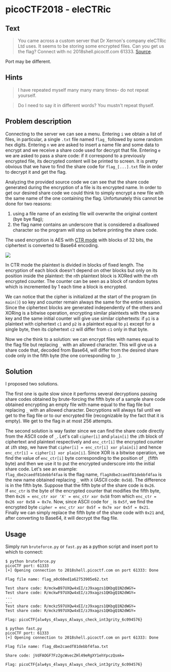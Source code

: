 # picoCTF2018 - eleCTRic
## Text
> You came across a custom server that Dr Xernon's company eleCTRic Ltd uses. It seems to be storing some encrypted files. Can you get us the flag? Connect with nc 2018shell.picoctf.com 61333. [Source](https://github.com/PrinceOfBorgo/picoCTF2018-eleCTRic/blob/master/eleCTRic.py).

Port may be different.

## Hints
> I have repeated myself many many many times- do not repeat yourself.

> Do I need to say it in different words? You mustn't repeat thyself.

## Problem description
Connecting to the server we can see a menu. Entering `i` we obtain a list of files, in particular, a single `.txt` file named `flag_` followed by some random hex digits. Entering `n` we are asked to insert a name file and some data to encrypt and we receive a share code used for decrypt that file. Entering `e` we are asked to pass a share code: if it correspond to a previously encrypted file, its decrypted content will be printed to screen. It is pretty obvious that we have to find the share code for `flag_[...].txt` file in order to decrypt it and get the flag.

Analyzing the provided source code we can see that the share code generated during the encryption of a file is its encrypted name. In order to get our desired share code we could think to simply encrypt a new file with the same name of the one containing the flag. Unfortunately this cannot be done for two reasons:
1. using a file name of an existing file will overwrite the original content (bye bye flag);
2. the flag name contains an underscore that is considered a disallowed character so the program will stop us before printing the share code.

The used encryption is AES with [CTR mode](https://en.wikipedia.org/wiki/Block_cipher_mode_of_operation#Counter_(CTR)) with blocks of 32 bits, the ciphertext is converted to Base64 encoding.

![](https://upload.wikimedia.org/wikipedia/commons/3/3f/Ctr_encryption.png)

In CTR mode the plaintext is divided in blocks of fixed length. The encryption of each block doesn't depend on other blocks but only on its position inside the plaintext: the `n`th plaintext block is XORed with the `n`th encrypted counter. The counter can be seen as a block of random bytes which is incremented by 1 each time a block is encrypted.

We can notice that the cipher is initialized at the start of the program (in `main()`) so key and counter remain always the same for the entire session.
Since the ciphertext blocks are generated independently of the others and XORing is a bitwise operation, encrypting similar plaintexts with the same key and the same initial counter will give use similar ciphertexts: if `p1` is a plaintext with ciphertext `c1` and `p2` is a plaintext equal to `p1` except for a single byte, then its ciphertext `c2` will differ from `c1` only in that byte.

Now we che think to a solution: we can encrypt files with names equal to the flag file but replacing `_` with an allowed character. This will give us a share code that, decoded from Base64, will differ from the desired share code only in the fifth byte (the one corresponding to `_`).

## Solution
I proposed two solutions.

The first one is quite slow since it performs several decryptions passing share codes obtained by brute-forcing the fifth byte of a sample share code obtained encrypting an empty file with name equal to the flag file but replacing `_` with an allowed character. Decryptions will always fail until we get to the flag file or to our encrypted file (recognizable by the fact that it is empty). We get to the flag in at most 256 attempts.

The second solution is way faster since we can find the share code directly from the ASCII code of `_`.
Let's call `cipher[i]` and `plain[i]` the `i`th block of ciphertext and plaintext respectively and `enc_ctr[i]` the encrypted counter at `i`th step, we have that `cipher[i] = enc_ctr[i] xor plain[i]` and hence `enc_ctr[i] = cipher[i] xor plain[i]`. Since XOR is a bitwise operation, we find the value of `enc_ctr[i]` byte corresponding to the position of `_` (fifth byte) and then we use it to put the encrypted underscore into the initial share code. Let's see an example:  
`flag_dbe2caedf81debbf4faa` is the flag name, `flagXdbe2caedf81debbf4faa` is the new name obtained replacing `_` with `X` (ASCII code: `0x58`). The difference is in the fifth byte. Suppose that the fifth byte of the share code is `0x26`.  
If `enc_ctr` is the byte of the encrypted counter that modifies the fifth byte, then `0x26 = enc_ctr xor 'X' = enc_ctr xor 0x58` from which `enc_ctr = 0x26 xor 0x58 = 0x7e`. Now, since ASCII code for `_` is `0x5f`, we find the encrypted byte `cipher = enc_ctr xor 0x5f = 0x7e xor 0x5f = 0x21`.  
Finally we can simply replace the fifth byte of the share code with `0x21` and, after converting to Base64, it will decrypt the flag file.

## Usage
Simply run `bruteforce.py` or `fast.py` as a python script and insert port to which to connect:
```
$ python bruteforce.py
picoCTF port: 61333
[+] Opening connection to 2018shell.picoctf.com on port 61333: Done

Flag file name: flag_a0c60ed1a62753905e62.txt

Test share code: R/mckwB97UXQw4xEI/zJ9xagzs1QKbgQ1N2dWGY=
Test share code: R/mckwF97UXQw4xEI/zJ9xagzs1QKbgQ1N2dWGY=
...
...
Test share code: R/mckz597UXQw4xEI/zJ9xagzs1QKbgQ1N2dWGY=
Test share code: R/mckz997UXQw4xEI/zJ9xagzs1QKbgQ1N2dWGY=

Flag: picoCTF{alw4ys_4lways_Always_check_int3grity_6c094576}
```

```
$ python fast.py
picoCTF port: 61333
[+] Opening connection to 2018shell.picoctf.com on port 61333: Done

Flag file name: flag_dbe2caedf81debbf4faa.txt

Share code: jVdFAOGF7Fz2gcWvecZHl49eRgXY1ehYpczQsmk=

Flag: picoCTF{alw4ys_4lways_Always_check_int3grity_6c094576}          
```
